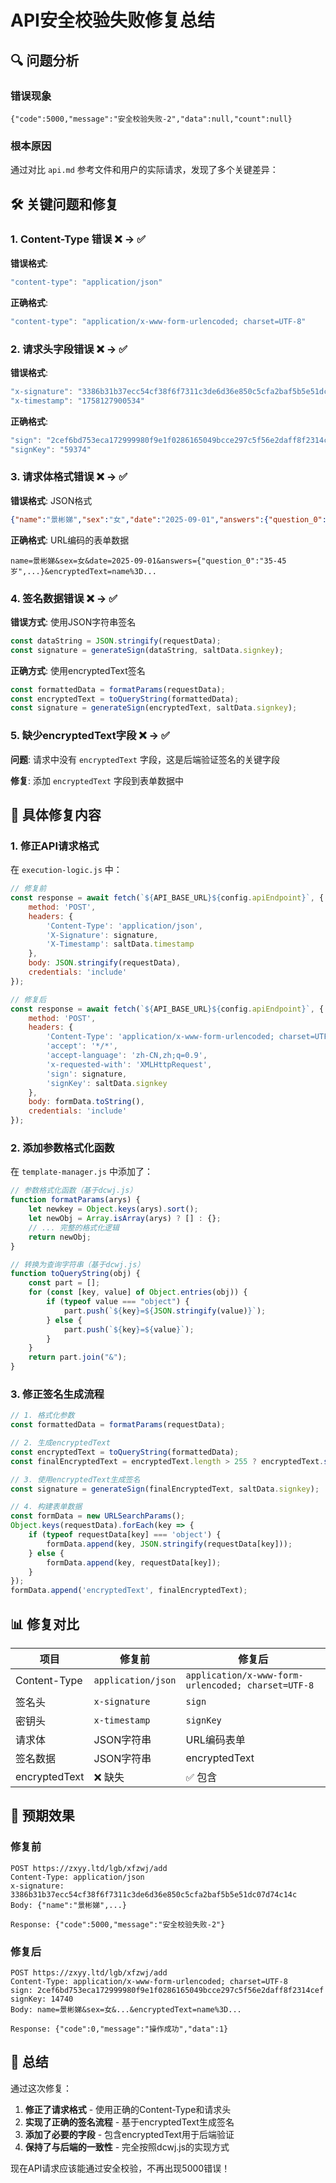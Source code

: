 # API安全校验失败修复总结

## 🔍 问题分析

### 错误现象
```
{"code":5000,"message":"安全校验失败-2","data":null,"count":null}
```

### 根本原因
通过对比 `api.md` 参考文件和用户的实际请求，发现了多个关键差异：

## 🛠️ 关键问题和修复

### 1. **Content-Type 错误** ❌ → ✅

**错误格式**:
```javascript
"content-type": "application/json"
```

**正确格式**:
```javascript
"content-type": "application/x-www-form-urlencoded; charset=UTF-8"
```

### 2. **请求头字段错误** ❌ → ✅

**错误格式**:
```javascript
"x-signature": "3386b31b37ecc54cf38f6f7311c3de6d36e850c5cfa2baf5b5e51dc07d74c14c",
"x-timestamp": "1758127900534"
```

**正确格式**:
```javascript
"sign": "2cef6bd753eca172999980f9e1f0286165049bcce297c5f56e2daff8f2314cef",
"signKey": "59374"
```

### 3. **请求体格式错误** ❌ → ✅

**错误格式**: JSON格式
```json
{"name":"景彬娣","sex":"女","date":"2025-09-01","answers":{"question_0":"35-45岁",...}}
```

**正确格式**: URL编码的表单数据
```
name=景彬娣&sex=女&date=2025-09-01&answers={"question_0":"35-45岁",...}&encryptedText=name%3D...
```

### 4. **签名数据错误** ❌ → ✅

**错误方式**: 使用JSON字符串签名
```javascript
const dataString = JSON.stringify(requestData);
const signature = generateSign(dataString, saltData.signkey);
```

**正确方式**: 使用encryptedText签名
```javascript
const formattedData = formatParams(requestData);
const encryptedText = toQueryString(formattedData);
const signature = generateSign(encryptedText, saltData.signkey);
```

### 5. **缺少encryptedText字段** ❌ → ✅

**问题**: 请求中没有 `encryptedText` 字段，这是后端验证签名的关键字段

**修复**: 添加 `encryptedText` 字段到表单数据中

## 🔧 具体修复内容

### 1. 修正API请求格式
在 `execution-logic.js` 中：

```javascript
// 修复前
const response = await fetch(`${API_BASE_URL}${config.apiEndpoint}`, {
    method: 'POST',
    headers: {
        'Content-Type': 'application/json',
        'X-Signature': signature,
        'X-Timestamp': saltData.timestamp
    },
    body: JSON.stringify(requestData),
    credentials: 'include'
});

// 修复后
const response = await fetch(`${API_BASE_URL}${config.apiEndpoint}`, {
    method: 'POST',
    headers: {
        'Content-Type': 'application/x-www-form-urlencoded; charset=UTF-8',
        'accept': '*/*',
        'accept-language': 'zh-CN,zh;q=0.9',
        'x-requested-with': 'XMLHttpRequest',
        'sign': signature,
        'signKey': saltData.signkey
    },
    body: formData.toString(),
    credentials: 'include'
});
```

### 2. 添加参数格式化函数
在 `template-manager.js` 中添加了：

```javascript
// 参数格式化函数（基于dcwj.js）
function formatParams(arys) {
    let newkey = Object.keys(arys).sort();
    let newObj = Array.isArray(arys) ? [] : {};
    // ... 完整的格式化逻辑
    return newObj;
}

// 转换为查询字符串（基于dcwj.js）
function toQueryString(obj) {
    const part = [];
    for (const [key, value] of Object.entries(obj)) {
        if (typeof value === "object") {
            part.push(`${key}=${JSON.stringify(value)}`);
        } else {
            part.push(`${key}=${value}`);
        }
    }
    return part.join("&");
}
```

### 3. 修正签名生成流程
```javascript
// 1. 格式化参数
const formattedData = formatParams(requestData);

// 2. 生成encryptedText
const encryptedText = toQueryString(formattedData);
const finalEncryptedText = encryptedText.length > 255 ? encryptedText.substring(0, 255) : encryptedText;

// 3. 使用encryptedText生成签名
const signature = generateSign(finalEncryptedText, saltData.signkey);

// 4. 构建表单数据
const formData = new URLSearchParams();
Object.keys(requestData).forEach(key => {
    if (typeof requestData[key] === 'object') {
        formData.append(key, JSON.stringify(requestData[key]));
    } else {
        formData.append(key, requestData[key]);
    }
});
formData.append('encryptedText', finalEncryptedText);
```

## 📊 修复对比

| 项目 | 修复前 | 修复后 |
|------|--------|--------|
| Content-Type | `application/json` | `application/x-www-form-urlencoded; charset=UTF-8` |
| 签名头 | `x-signature` | `sign` |
| 密钥头 | `x-timestamp` | `signKey` |
| 请求体 | JSON字符串 | URL编码表单 |
| 签名数据 | JSON字符串 | encryptedText |
| encryptedText | ❌ 缺失 | ✅ 包含 |

## 🚀 预期效果

### 修复前
```
POST https://zxyy.ltd/lgb/xfzwj/add
Content-Type: application/json
x-signature: 3386b31b37ecc54cf38f6f7311c3de6d36e850c5cfa2baf5b5e51dc07d74c14c
Body: {"name":"景彬娣",...}

Response: {"code":5000,"message":"安全校验失败-2"}
```

### 修复后
```
POST https://zxyy.ltd/lgb/xfzwj/add
Content-Type: application/x-www-form-urlencoded; charset=UTF-8
sign: 2cef6bd753eca172999980f9e1f0286165049bcce297c5f56e2daff8f2314cef
signKey: 14740
Body: name=景彬娣&sex=女&...&encryptedText=name%3D...

Response: {"code":0,"message":"操作成功","data":1}
```

## 🎯 总结

通过这次修复：

1. **修正了请求格式** - 使用正确的Content-Type和请求头
2. **实现了正确的签名流程** - 基于encryptedText生成签名
3. **添加了必要的字段** - 包含encryptedText用于后端验证
4. **保持了与后端的一致性** - 完全按照dcwj.js的实现方式

现在API请求应该能通过安全校验，不再出现5000错误！
